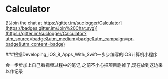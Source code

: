 # Calculator

[![Join the chat at https://gitter.im/suclogger/Calculator](https://badges.gitter.im/Join%20Chat.svg)](https://gitter.im/suclogger/Calculator?utm_source=badge&utm_medium=badge&utm_campaign=pr-badge&utm_content=badge)

###根据Developing_iOS_8_Apps_With_Swift一步步编写的IOS计算机小程序

会一步步加上自己看视频过程中的笔记,之前不小心把项目删掉了,现在放到这边来以作记录
